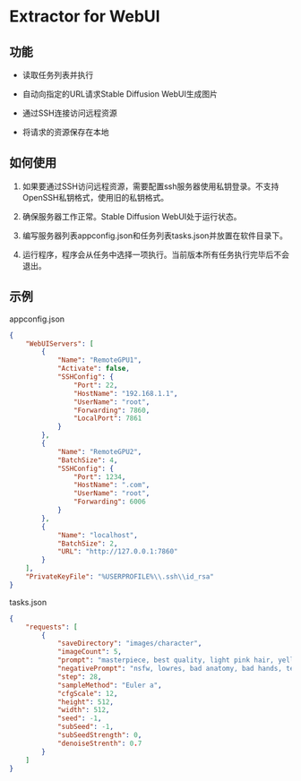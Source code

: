 # Extractor for WebUI

## 功能
* 读取任务列表并执行

* 自动向指定的URL请求Stable Diffusion WebUI生成图片

* 通过SSH连接访问远程资源

* 将请求的资源保存在本地

## 如何使用

1. 如果要通过SSH访问远程资源，需要配置ssh服务器使用私钥登录。不支持OpenSSH私钥格式，使用旧的私钥格式。

2. 确保服务器工作正常。Stable Diffusion WebUI处于运行状态。

3. 编写服务器列表appconfig.json和任务列表tasks.json并放置在软件目录下。

4. 运行程序，程序会从任务中选择一项执行。当前版本所有任务执行完毕后不会退出。


## 示例
appconfig.json
```json
{
    "WebUIServers": [
        {
            "Name": "RemoteGPU1",
            "Activate": false,
            "SSHConfig": {
                "Port": 22,
                "HostName": "192.168.1.1",
                "UserName": "root",
                "Forwarding": 7860,
                "LocalPort": 7861
            }
        },
        {
            "Name": "RemoteGPU2",
            "BatchSize": 4,
            "SSHConfig": {
                "Port": 1234,
                "HostName": ".com",
                "UserName": "root",
                "Forwarding": 6006
            }
        },
        {
            "Name": "localhost",
            "BatchSize": 2,
            "URL": "http://127.0.0.1:7860"
        }
    ],
    "PrivateKeyFile": "%USERPROFILE%\\.ssh\\id_rsa"
}
```

tasks.json
```json
{
    "requests": [
        {
            "saveDirectory": "images/character",
            "imageCount": 5,
            "prompt": "masterpiece, best quality, light pink hair, yellow eyes, cat ear, skirt,",
            "negativePrompt": "nsfw, lowres, bad anatomy, bad hands, text, error, missing fingers, extra digit, fewer digits, cropped, worst quality, low quality, normal quality, jpeg artifacts, signature, watermark, username, blurry, ugly, 3D game, bad art, bad shadow, long neck, liquid body, liquid tongue, font,",
            "step": 28,
            "sampleMethod": "Euler a",
            "cfgScale": 12,
            "height": 512,
            "width": 512,
            "seed": -1,
            "subSeed": -1,
            "subSeedStrength": 0,
            "denoiseStrenth": 0.7
        }
    ]
}
```

